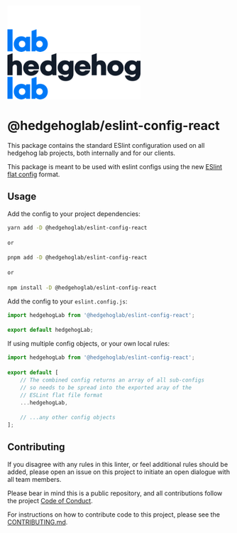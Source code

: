 ![Fancy logo](../../assets/images/hhl-logo-light.png#gh-dark-mode-only)
![Fancy logo](../../assets/images/hhl-logo-dark.png#gh-light-mode-only)

# @hedgehoglab/eslint-config-react

This package contains the standard ESlint configuration used on all hedgehog lab projects, both internally and for our clients.

This package is meant to be used with eslint configs using the new [ESlint flat config](https://eslint.org/docs/latest/use/configure/migration-guide#start-using-flat-config-files) format.

## Usage

Add the config to your project dependencies:

```bash 
yarn add -D @hedgehoglab/eslint-config-react

or

pnpm add -D @hedgehoglab/eslint-config-react

or

npm install -D @hedgehoglab/eslint-config-react
```

Add the config to your `eslint.config.js`:

```js
import hedgehogLab from '@hedgehoglab/eslint-config-react';

export default hedgehogLab;
```

If using multiple config objects, or your own local rules:

```js
import hedgehogLab from '@hedgehoglab/eslint-config-react';

export default [
    // The combined config returns an array of all sub-configs 
    // so needs to be spread into the exported aray of the 
    // ESLint flat file format 
    ...hedgehogLab,
    
    // ...any other config objects
];
```

## Contributing

If you disagree with any rules in this linter, or feel additional rules should be added, please open an issue on this project to initiate an open dialogue with all team members. 

Please bear in mind this is a public repository, and all contributions follow the project [Code of Conduct](../../CODE_OF_CONDUCT.md).

For instructions on how to contribute code to this project, please see the [CONTRIBUTING.md](../../CONTRIBUTING.md).
